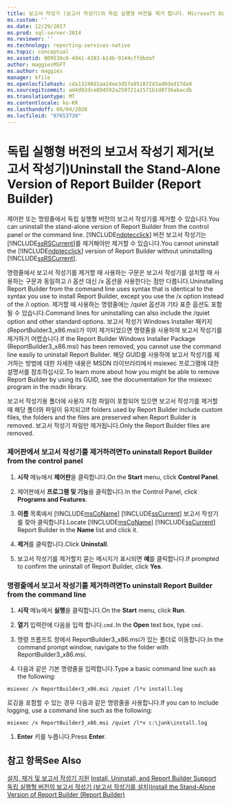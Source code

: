 ```yaml
---
title: 보고서 작성기 (보고서 작성기)의 독립 실행형 버전을 제거 합니다. Microsoft Docs
ms.custom: ''
ms.date: 12/29/2017
ms.prod: sql-server-2014
ms.reviewer: ''
ms.technology: reporting-services-native
ms.topic: conceptual
ms.assetid: 009538c6-4941-4393-b14b-9144cffdbdaf
author: maggiesMSFT
ms.author: maggies
manager: kfile
ms.openlocfilehash: cda13248d1aa14ee3d57a951872d3ad8ded17da9
ms.sourcegitcommit: ad4d92dce894592a259721a1571b1d8736abacdb
ms.translationtype: MT
ms.contentlocale: ko-KR
ms.lasthandoff: 08/04/2020
ms.locfileid: "87653739"
---
```

# <a name="uninstall-the-stand-alone-version-of-report-builder-report-builder"></a><span data-ttu-id="bf77a-102">독립 실행형 버전의 보고서 작성기 제거(보고서 작성기)</span><span class="sxs-lookup"><span data-stu-id="bf77a-102">Uninstall the Stand-Alone Version of Report Builder (Report Builder)</span></span>
  <span data-ttu-id="bf77a-103">제어판 또는 명령줄에서 독립 실행형 버전의 보고서 작성기를 제거할 수 있습니다.</span><span class="sxs-lookup"><span data-stu-id="bf77a-103">You can uninstall the stand-alone version of Report Builder from the control panel or the command line.</span></span> <span data-ttu-id="bf77a-104">[!INCLUDE[ndptecclick](../../includes/ndptecclick-md.md)] 버전 보고서 작성기는 [!INCLUDE[ssRSCurrent](../../includes/ssrscurrent-md.md)]를 제거해야만 제거할 수 있습니다.</span><span class="sxs-lookup"><span data-stu-id="bf77a-104">You cannot uninstall the [!INCLUDE[ndptecclick](../../includes/ndptecclick-md.md)] version of Report Builder without uninstalling [!INCLUDE[ssRSCurrent](../../includes/ssrscurrent-md.md)].</span></span>  
  
 <span data-ttu-id="bf77a-105">명령줄에서 보고서 작성기를 제거할 때 사용하는 구문은 보고서 작성기를 설치할 때 사용하는 구문과 동일하고 /i 옵션 대신 /x 옵션을 사용한다는 점만 다릅니다.</span><span class="sxs-lookup"><span data-stu-id="bf77a-105">Uninstalling Report Builder from the command line uses syntax that is identical to the syntax you use to install Report Builder, except you use the /x option instead of the /i option.</span></span> <span data-ttu-id="bf77a-106">제거할 때 사용하는 명령줄에는 /quiet 옵션과 기타 표준 옵션도 포함될 수 있습니다.</span><span class="sxs-lookup"><span data-stu-id="bf77a-106">Command lines for uninstalling can also include the /quiet option and other standard options.</span></span> <span data-ttu-id="bf77a-107">보고서 작성기 Windows Installer 패키지(ReportBuilder3_x86.msi)가 이미 제거되었으면 명령줄을 사용하여 보고서 작성기를 제거하기 어렵습니다.</span><span class="sxs-lookup"><span data-stu-id="bf77a-107">If the Report Builder Windows Installer Package (ReportBuilder3_x86.msi) has been removed, you cannot use the command line easily to uninstall Report Builder.</span></span> <span data-ttu-id="bf77a-108">해당 GUID를 사용하여 보고서 작성기를 제거하는 방법에 대한 자세한 내용은 MSDN 라이브러리에서 msiexec 프로그램에 대한 설명서를 참조하십시오.</span><span class="sxs-lookup"><span data-stu-id="bf77a-108">To learn more about how you might be able to remove Report Builder by using its GUID, see the documentation for the msiexec program in the msdn library.</span></span>  
  
 <span data-ttu-id="bf77a-109">보고서 작성기용 폴더에 사용자 지정 파일이 포함되어 있으면 보고서 작성기를 제거할 때 해당 폴더와 파일이 유지되고</span><span class="sxs-lookup"><span data-stu-id="bf77a-109">If folders used by Report Builder include custom files, the folders and the files are preserved when Report Builder is removed.</span></span> <span data-ttu-id="bf77a-110">보고서 작성기 파일만 제거됩니다.</span><span class="sxs-lookup"><span data-stu-id="bf77a-110">Only the Report Builder files are removed.</span></span>  
  
### <a name="to-uninstall-report-builder-from-the-control-panel"></a><span data-ttu-id="bf77a-111">제어판에서 보고서 작성기를 제거하려면</span><span class="sxs-lookup"><span data-stu-id="bf77a-111">To uninstall Report Builder from the control panel</span></span>  
  
1.  <span data-ttu-id="bf77a-112">**시작** 메뉴에서 **제어판**을 클릭합니다.</span><span class="sxs-lookup"><span data-stu-id="bf77a-112">On the **Start** menu, click **Control Panel**.</span></span>  
  
2.  <span data-ttu-id="bf77a-113">제어판에서 **프로그램 및 기능**을 클릭합니다.</span><span class="sxs-lookup"><span data-stu-id="bf77a-113">In the Control Panel, click **Programs and Features**.</span></span>  
  
3.  <span data-ttu-id="bf77a-114">**이름** 목록에서 [!INCLUDE[msCoName](../../includes/msconame-md.md)] [!INCLUDE[ssCurrent](../../includes/sscurrent-md.md)] 보고서 작성기를 찾아 클릭합니다.</span><span class="sxs-lookup"><span data-stu-id="bf77a-114">Locate [!INCLUDE[msCoName](../../includes/msconame-md.md)] [!INCLUDE[ssCurrent](../../includes/sscurrent-md.md)] Report Builder in the **Name** list and click it.</span></span>  
  
4.  <span data-ttu-id="bf77a-115">**제거**를 클릭합니다.</span><span class="sxs-lookup"><span data-stu-id="bf77a-115">Click **Uninstall**.</span></span>  
  
5.  <span data-ttu-id="bf77a-116">보고서 작성기를 제거할지 묻는 메시지가 표시되면 **예**를 클릭합니다.</span><span class="sxs-lookup"><span data-stu-id="bf77a-116">If prompted to confirm the uninstall of Report Builder, click **Yes**.</span></span>  
  
### <a name="to-uninstall-report-builder-from-the-command-line"></a><span data-ttu-id="bf77a-117">명령줄에서 보고서 작성기를 제거하려면</span><span class="sxs-lookup"><span data-stu-id="bf77a-117">To uninstall Report Builder from the command line</span></span>  
  
1.  <span data-ttu-id="bf77a-118">**시작** 메뉴에서 **실행**을 클릭합니다.</span><span class="sxs-lookup"><span data-stu-id="bf77a-118">On the **Start** menu, click **Run**.</span></span>  
  
2.  <span data-ttu-id="bf77a-119">**열기** 입력란에 다음을 입력 합니다.`cmd.`</span><span class="sxs-lookup"><span data-stu-id="bf77a-119">In the **Open** text box, type `cmd.`</span></span>  
  
3.  <span data-ttu-id="bf77a-120">명령 프롬프트 창에서 ReportBuilder3_x86.msi가 있는 폴더로 이동합니다.</span><span class="sxs-lookup"><span data-stu-id="bf77a-120">In the command prompt window, navigate to the folder with ReportBuilder3_x86.msi.</span></span>  
  
4.  <span data-ttu-id="bf77a-121">다음과 같은 기본 명령줄을 입력합니다.</span><span class="sxs-lookup"><span data-stu-id="bf77a-121">Type a basic command line such as the following:</span></span>  
  
 `msiexec /x ReportBuilder3_x86.msi /quiet /l*v install.log`  
  
 <span data-ttu-id="bf77a-122">로깅을 포함할 수 있는 경우 다음과 같은 명령줄을 사용합니다.</span><span class="sxs-lookup"><span data-stu-id="bf77a-122">If you can to include logging, use a command line such as the following:</span></span>  
  
 `msiexec /x ReportBuilder3_x86.msi /quiet /l*v c:\junk\install.log`  
  
1.  <span data-ttu-id="bf77a-123">**Enter** 키를 누릅니다.</span><span class="sxs-lookup"><span data-stu-id="bf77a-123">Press **Enter**.</span></span>  
  
## <a name="see-also"></a><span data-ttu-id="bf77a-124">참고 항목</span><span class="sxs-lookup"><span data-stu-id="bf77a-124">See Also</span></span>  
 <span data-ttu-id="bf77a-125">[설치, 제거 및 보고서 작성기 지원](../install-uninstall-and-report-builder-support.md) </span><span class="sxs-lookup"><span data-stu-id="bf77a-125">[Install, Uninstall, and Report Builder Support](../install-uninstall-and-report-builder-support.md) </span></span>  
 [<span data-ttu-id="bf77a-126">독립 실행형 버전의 보고서 작성기 &#40;보고서 작성기를 설치&#41;</span><span class="sxs-lookup"><span data-stu-id="bf77a-126">Install the Stand-Alone Version of Report Builder &#40;Report Builder&#41;</span></span>](install-report-builder.md)  
  
  
